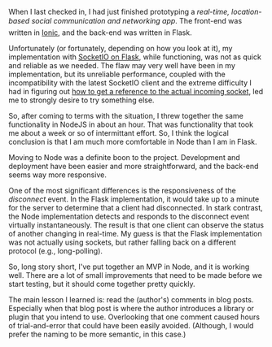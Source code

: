 When I last checked in, I had just finished prototyping a *real-time, location-based social communication and networking app&#153;*. The front-end was written in [Ionic], and the back-end was written in Flask.

Unfortunately (or fortunately, depending on how you look at it), my implementation with [SocketIO on Flask], while functioning, was not as quick and reliable as we needed. The flaw may very well have been in my implementation, but its unreliable performance, coupled with the incompatibility with the latest SocketIO client and the extreme difficulty I had in figuring out [how to get a reference to the actual incoming socket](javascript:void(0) "It turns out the socket is actually 'request.namespace'. Quite a strange an un-semantic choice. I would have called it 'request.socket'."), led me to strongly desire to try something else.

So, after coming to terms with the situation, I threw together the same functionality in NodeJS in about an hour. That was functionality that took me about a week or so of intermittant effort. So, I think the logical conclusion is that I am much more comfortable in Node than I am in Flask.

Moving to Node was a definite boon to the project. Development and deployment have been easier and more straightforward, and the back-end seems way more responsive.

One of the most significant differences is the responsiveness of the *disconnect* event. In the Flask implementation, it would take up to a minute for the server to determine that a client had disconnected. In stark contrast, the Node implementation detects and responds to the disconnect event virtually instantaneously. The result is that one client can observe the status of another changing in real-time. My guess is that the Flask implementation was not actually using sockets, but rather falling back on a different protocol (e.g., long-polling).

So, long story short, I've put together an MVP in Node, and it is working well. There are a lot of small improvements that need to be made before we start testing, but it should come together pretty quickly.

The main lesson I learned is: read the (author's) comments in blog posts. Especially when that blog post is where the author introduces a library or plugin that you intend to use. Overlooking that one comment caused hours of trial-and-error that could have been easily avoided. (Although, I would prefer the naming to be more semantic, in this case.)

[Ionic]:http://www.ionicframework.com/
[SocketIO on Flask]:https://github.com/miguelgrinberg/Flask-SocketIO